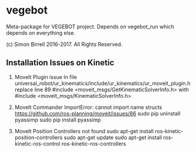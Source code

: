 # vegebot

Meta-package for VEGEBOT project. Depends on vegebot_run which depends on everything else.

(c) Simon Birrell 2016-2017. All Rights Reserved.

Installation Issues on Kinetic
------------------------------

1. MoveIt Plugin issue
In file universal_robot/ur_kinematics/include/ur_kinematics/ur_moveit_plugin.h
replace line 89
#include <moveit_msgs/GetKinematicSolverInfo.h>
with
#include <moveit_msgs/KinematicSolverInfo.h>

2. MoveIt Commander ImportError: cannot import name structs
https://github.com/ros-planning/moveit/issues/86
sudo pip uninstall pyassimp
sudo pip install pyassimp

3. MoveIt Position Controllers not found
sudo apt-get install ros-kinetic-position-controllers
sudo apt-get update
sudo apt-get install ros-kinetic-ros-control ros-kinetic-ros-controllers


